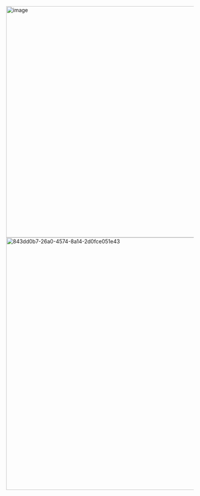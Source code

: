 <img width="1120" height="620" alt="image" src="https://github.com/user-attachments/assets/5130878f-1200-4bd7-a1e7-ef464227ce65" />

<img width="652" height="677" alt="843dd0b7-26a0-4574-8a14-2d0fce051e43" src="https://github.com/user-attachments/assets/30a7d135-7c89-4acc-8870-868c5d6c971b" />

